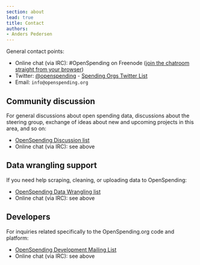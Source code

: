 ```yaml
---
section: about
lead: true
title: Contact
authors:
- Anders Pedersen
---
```

General contact points:

* Online chat (via IRC): #OpenSpending on Freenode ([join the chatroom straight from your browser](http://webchat.freenode.net/?channels=openspending))
* Twitter: [@openspending](https://twitter.com/openspending) - <a href="https://twitter.com/#!/openspending/spending-orgs">Spending Orgs Twitter List</a>
* Email: `info@openspending.org`

## Community discussion

For general discussions about open spending data, discussions about the steering group, exchange of ideas about new and upcoming projects in this area, and so on:

* [OpenSpending Discussion list](http://lists.okfn.org/mailman/listinfo/openspending)
* Online chat (via IRC): see above

## Data wrangling support

If you need help scraping, cleaning, or uploading data to OpenSpending:

* [OpenSpending Data Wrangling list](http://lists.okfn.org/mailman/listinfo/os-datawrangling)
* Online chat (via IRC): see above

## Developers

For inquiries related specifically to the OpenSpending.org code and platform:

* [OpenSpending Development Mailing List](http://lists.okfn.org/mailman/listinfo/openspending-dev)
* Online chat (via IRC): see above
